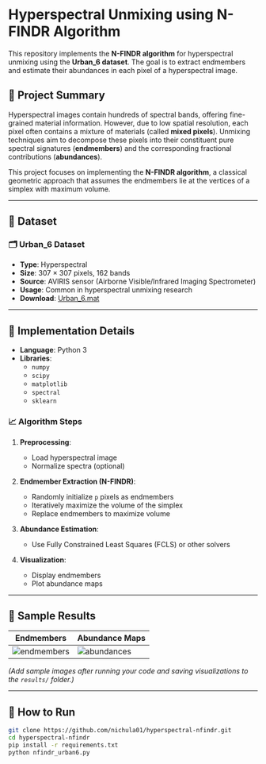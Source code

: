 # Hyperspectral Unmixing using N-FINDR Algorithm

This repository implements the **N-FINDR algorithm** for hyperspectral unmixing using the **Urban_6 dataset**. The goal is to extract endmembers and estimate their abundances in each pixel of a hyperspectral image.

## 📌 Project Summary

Hyperspectral images contain hundreds of spectral bands, offering fine-grained material information. However, due to low spatial resolution, each pixel often contains a mixture of materials (called **mixed pixels**). Unmixing techniques aim to decompose these pixels into their constituent pure spectral signatures (**endmembers**) and the corresponding fractional contributions (**abundances**).

This project focuses on implementing the **N-FINDR algorithm**, a classical geometric approach that assumes the endmembers lie at the vertices of a simplex with maximum volume.

---

## 📂 Dataset

### 🗂 Urban_6 Dataset

- **Type**: Hyperspectral
- **Size**: 307 × 307 pixels, 162 bands
- **Source**: AVIRIS sensor (Airborne Visible/Infrared Imaging Spectrometer)
- **Usage**: Common in hyperspectral unmixing research
- **Download**: [Urban_6.mat](https://www.ehu.eus/ccwintco/index.php/Hyperspectral_Remote_Sensing_Scenes)

---

## 🚀 Implementation Details

- **Language**: Python 3
- **Libraries**:
  - `numpy`
  - `scipy`
  - `matplotlib`
  - `spectral`
  - `sklearn`

### 📈 Algorithm Steps

1. **Preprocessing**:
   - Load hyperspectral image
   - Normalize spectra (optional)

2. **Endmember Extraction (N-FINDR)**:
   - Randomly initialize `p` pixels as endmembers
   - Iteratively maximize the volume of the simplex
   - Replace endmembers to maximize volume

3. **Abundance Estimation**:
   - Use Fully Constrained Least Squares (FCLS) or other solvers

4. **Visualization**:
   - Display endmembers
   - Plot abundance maps

---

## 📸 Sample Results

| Endmembers | Abundance Maps |
|------------|----------------|
| ![endmembers](results/endmembers.png) | ![abundances](results/abundance_maps.png) |

*(Add sample images after running your code and saving visualizations to the `results/` folder.)*

---

## 🧪 How to Run

```bash
git clone https://github.com/nichula01/hyperspectral-nfindr.git
cd hyperspectral-nfindr
pip install -r requirements.txt
python nfindr_urban6.py
